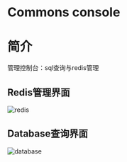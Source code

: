 Commons console
==================

# 简介

管理控制台：sql查询与redis管理

## Redis管理界面
![redis](https://github.com/ponfee/commons-console/tree/master/docs/redis-mgr.png)

## Database查询界面
![database](https://github.com/ponfee/commons-console/tree/master/docs/database-query.png)
